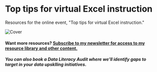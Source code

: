 # Top tips for virtual Excel instruction

Resources for the online event, "Top tips for virtual Excel instruction."

![Cover](images/fivs-tips-cover.png)


#### Want more resources? [Subscribe to my newsletter for access to my resource library and other content.](http://stringfestanalytics.com/subscribe/) 
##### You can also book a Data Literacy Audit where we'll identify gaps to target in your data upsklling initiatives.  
